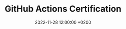 ---
layout: certification
title: "GitHub Actions Certification"
description: "GitHub Actions Certification"
date: 2022-11-28 12:00:00 +0200
timestamp: 1669633200
pdf:
  path: assets/pdf/certifications/github-actions.pdf
image:
  path: assets/img/certifications/github-actions.webp
  width: 533
  height: 415
  caption: "GitHub Actions Certification"
  object-fit: scale-down
---